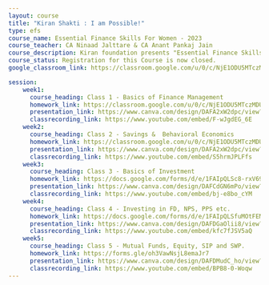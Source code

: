 ```yaml
---
layout: course
title: "Kiran Shakti : I am Possible!"
type: efs
course_name: Essential Finance Skills For Women - 2023 
course_teacher: CA Ninaad Jalttare & CA Anant Pankaj Jain
course_description: Kiran foundation presents "Essential Finance Skills For Women", this is a special course designed with essential information about money and finance,  which every women of this nation should be aware of. This course covers topic such as Banking System, Basic Behavorial Economics, Savings, Overview of various Investment Options, Investing in Gold, Importance of Insurance, Preparing a useful will etc.  The course will last 8 weeks from 8th July 2023 to 26th August 2023. Classes will be every Saturday at 3:30 PM IST. We will try to answer all your queries during the course. The participants who complete all classes will also receive a certifacte at the end of the course.
course_status: Registration for this Course is now closed.
google_classroom_link: https://classroom.google.com/u/0/c/NjE1ODU5MTczMDU0

session:
    week1:
      course_heading: Class 1 - Basics of Finance Management 
      homework_link: https://classroom.google.com/u/0/c/NjE1ODU5MTczMDU0/a/NjE1OTI4Mjc1MTI3/details
      presentation_link: https://www.canva.com/design/DAFA2xW2dpc/view?embed
      classrecording_link: https://www.youtube.com/embed/F-wJgdEG_6E
    week2:
      course_heading: Class 2 - Savings &  Behavioral Economics
      homework_link: https://classroom.google.com/u/0/c/NjE1ODU5MTczMDU0/a/NjE2MTk1NTA0OTk3/details
      presentation_link: https://www.canva.com/design/DAFA2xW2dpc/view?embed
      classrecording_link: https://www.youtube.com/embed/S5hrmJPLFfs
    week3:
      course_heading: Class 3 - Basics of Investment
      homework_link: https://docs.google.com/forms/d/e/1FAIpQLSc8-rxV696XhSTgC5hQbv5tlodYHxMnWJ07PijruEgpYgD3EQ/viewform
      presentation_link: https://www.canva.com/design/DAFCdGN6mPo/view?embed
      classrecording_link: https://www.youtube.com/embed/bj-e8bo_cYM
    week4:
      course_heading: Class 4 - Investing in FD, NPS, PPS etc.
      homework_link: https://docs.google.com/forms/d/e/1FAIpQLSfuMOtFEMDDOyxm9UsmX84zlJp-9JxyY_6iCI_M0Vx8MUbc2A/viewform
      presentation_link: https://www.canva.com/design/DAFDGaOlii8/view?embed
      classrecording_link: https://www.youtube.com/embed/kfc7fJSV5aQ
    week5:
      course_heading: Class 5 - Mutual Funds, Equity, SIP and SWP.
      homework_link: https://forms.gle/oh3VawNsjL8emaJr7
      presentation_link: https://www.canva.com/design/DAFDMudC_ho/view?embed
      classrecording_link: https://www.youtube.com/embed/BPB8-0-Woqw
---
```

